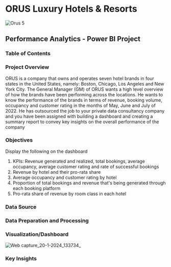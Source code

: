 # ORUS Luxury Hotels & Resorts 



![Orus 5](https://github.com/jmwaigom/Hospitality-Analytics/assets/155841258/3c6e224b-ef5c-487d-8552-30a37b8715c7)


## Performance Analytics - Power BI Project 
### Table of Contents
### Project Overview
ORUS is a company that owns and operates seven hotel brands in four states in the United States, namely: Boston, Chicago, Los Angeles and New York City. The General Manager (GM)
of ORUS wants a high level overview of how the brands have been performing across the locations. He wants to know the performance of the brands in terms of revenue, booking volume,
occupancy and customer rating in the months of May, June and July of 2022. He has outsourced the job to your private data consultancy company and you have been assigned with building 
a dashboard and creating a summary report to convey key insights on the overall performance of the company

### Objectives
Display the following on the dashboard
1. KPIs: Revenue generated and realized, total bookings, average occupancy, average customer rating and rate of successful bookings
2. Revenue by hotel and their pro-rata share
3. Average occupancy and customer rating by hotel
4. Proportion of total bookings and revenue that's being generated through each booking platform
5. Pro-rata share of revenue by room class in each hotel

### Data Source

### Data Preparation and Processing


### Visualization/Dashboard
![Web capture_20-1-2024_133734_](https://github.com/jmwaigom/Hospitality-Analytics/assets/155841258/99d3f476-2877-4ed8-b1b5-e51ee1854562)

### Key Insights

